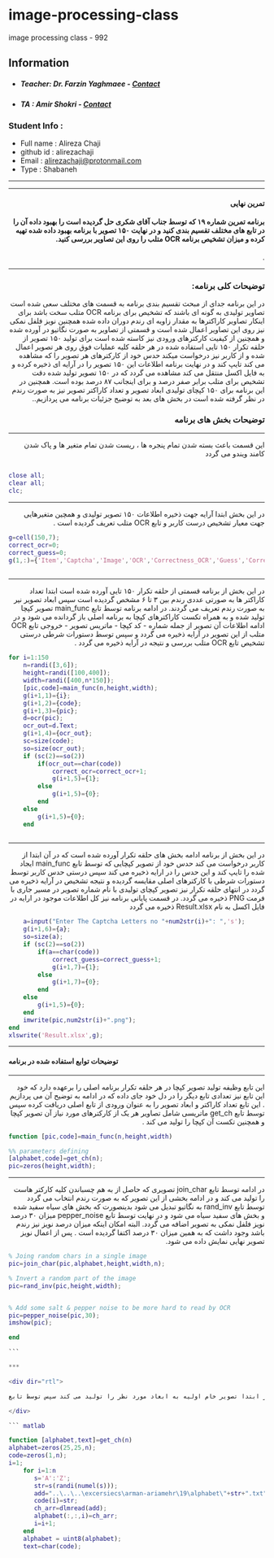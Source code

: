 # image-processing-class
image processing class - 992

## Information
* ##### Teacher: Dr. Farzin Yaghmaee - [Contact](mailto:f_yaghmaee@semnan.ac.ir)
* ##### TA : Amir Shokri - [Contact](mailto:amirshokri@semnan.ac.ir)

### Student Info :
* Full name : Alireza Chaji
* github id : alirezachaji
* Email : alirezachaji@protonmail.com
* Type : Shabaneh
***
***

<div dir="rtl">
 
#### تمرین نهایی
#### برنامه تمرین شماره ۱۹ که توسط جناب آقای شکری حل گردیده است را بهبود داده آن را در تابع های مختلف تقسیم بندی کنید و در نهایت ۱۵۰ تصویر با برنامه بهبود داده شده تهیه کرده و میزان تشخیص برنامه OCR متلب را روی این تصاویر بررسی کنید.
. <br />
***
### توضیحات کلی برنامه:
در این برنامه جدای از مبحث تقسیم بندی برنامه به قسمت های مختلف سعی شده است تصاویر تولیدی به گونه ای باشند که تشخیص برای برنامه OCR متلب سخت باشد برای اینکار تصاویر کاراکترها به مقدار زاویه ای رندم دوران داده شده همچنین نویز فلفل نمکی نیز روی این تصاویر اعمال شده است و قسمتی از تصاویر به صورت نگاتیو در آورده شده و همچنین از کیفیت کارکترهای ورودی نیز کاسته شده است
برای تولید ۱۵۰ تصویر از حلقه تکرار ۱۵۰ تایی استفاده شده در هر حلقه کلیه عملیات فوق روی هر تصویر اعمال شده و از کاربر نیز درخواست میکند حدس خود از کارکترهای هر تصویر را که مشاهده می کند تایپ کند و در نهایت برنامه اطلاعات این ۱۵۰ تصویر را در آرایه ای ذخیره کرده و به فایل اکسل منتقل می کند مشاهده می گردد که در ۱۵۰ تصویر تولید شده دقت تشخیص برای متلب برابر صفر درصد و برای اینجانب ۸۷ درصد بوده است. همچنین در این برنامه برای ۱۵۰ کپچای تولیدی ابعاد تصویر و تعداد کاراکتر تصویر نیز به صورت رندم  در نظر گرفته شده است در بخش های بعد به توضیح جزئیات برنامه می پردازیم..
 
### توضیحات بخش های برنامه
***

 این قسمت باعث بسته شدن تمام پنجره ها ، ریست شدن تمام متغیر ها و پاک شدن کامند ویندو می گردد <br />
</div>

``` matlab

close all;         
clear all;         
clc;    

```
***
<div dir="rtl">

در این بخش ابتدا آرایه جهت ذخیره اطلاعات ۱۵۰ تصویر تولیدی و همچین متغیرهایی جهت معیار تشخیص درست کاربر و تابع OCR متلب تعریف گردیده است .

</div>

``` matlab
g=cell(150,7);
correct_ocr=0;
correct_guess=0;
g(1,:)={'Item','Captcha','Image','OCR','Correctness_OCR','Guess','Correctness_guess'};
 
```

***
<div dir="rtl">

در این بخش از برنامه قسمتی از حلقه تکرار ۱۵۰ تایی آورده شده است ابتدا تعداد کاراکتر ها به صورتی عددی رندم بین ۳ تا ۶ مشخص گردیده است سپس ابعاد تصویر نیر به صورت رندم تعریف می گردند. در ادامه برنامه توسط تابع main_func تصویر کپچا تولید شده و به همراه تکست کاراکترهای کپچا به برنامه اصلی باز گردانده می شود و در ادامه اطلاعات آن تصویر از جمله شماره - کد کپچا - ماتریس تصویر - خروجی تابع OCR متلب از این تصویر در آرایه ذخیره می گردد و سپس توسط دستورات شرطی درستی تشخیص تابع OCR متلب بررسی و نتیجه در آرایه ذخیره می گردد .

</div>

``` matlab
for i=1:150
    n=randi([3,6]);
    height=randi([100,400]);
    width=randi([400,n*150]);
    [pic,code]=main_func(n,height,width);
    g(i+1,1)={i};
    g(i+1,2)={code};
    g(i+1,3)={pic};
    d=ocr(pic);
    ocr_out=d.Text;
    g(i+1,4)={ocr_out};
    sc=size(code);
    so=size(ocr_out);
    if (sc(2)==so(2))
        if(ocr_out==char(code))
            correct_ocr=correct_ocr+1;
            g(i+1,5)={1};
        else
            g(i+1,5)={0};
        end  
    else
        g(i+1,5)={0};
    end
 
```

***
<div dir="rtl">

در این بخش از برنامه ادامه بخش های حلقه تکرار آورده شده است که در آن ابتدا از کاربر درخواست می کند حدس خود از تصویر کپچایی که توسط تابع main_func ایجاد شده را تایپ کند و این حدس را در ارایه ذخیره می کند سپس درستی حدس کاربر توسط دستورات شرطی با کارکترهای اصلی مقایسه گردیده و نتیجه تشخیص در آرایه ذخیره می گردد در انتهای حلقه تکرار نیز تصویر کپچای تولیدی با نام شماره تصویر در مسیر جاری با فرمت PNG ذخیره می گردد. در قسمت پایانی برنامه نیز کل اطلاعات موجود در ارایه در فایل اکسل به نام Result.xlsx ذخیره می گردد
</div>

``` matlab
    a=input("Enter The Captcha Letters no "+num2str(i)+": ",'s');
    g(i+1,6)={a};
    so=size(a);
    if (sc(2)==so(2))
        if(a==char(code))
            correct_guess=correct_guess+1;
            g(i+1,7)={1};
        else
            g(i+1,7)={0};
        end  
    else
        g(i+1,5)={0};
    end
    imwrite(pic,num2str(i)+".png");
end 
xlswrite('Result.xlsx',g);
```
***
#### توضیحات توابع استفاده شده در برنامه
***
<div dir="rtl">
این تابع وظیفه تولید تصویر کپچا در هر حلقه تکرار برنامه اصلی را برعهده دارد که خود این تابع نیز تعدادی تابع دیگر را در دل خود جای داده که در ادامه به توضیح آن می پردازیم . این تابع تعداد کاراکتر و ابعاد تصویر را به عنوان ورودی از تابع اصلی دریافت کرده  سپس توسط تابع get_ch ماتریسی شامل تصاویر هر یک از کارکترهای مورد نیاز آن تصویر کپچا و همچنین تکست آن کپچا را تولید می کند .

</div>

``` matlab
function [pic,code]=main_func(n,height,width)

%% parameters defining
[alphabet,code]=get_ch(n);
pic=zeros(height,width);
```
***


<div dir="rtl">
 
در ادامه توسط تابع join_char تصویری که حاصل از به هم چسباندن کلیه کارکتر هاست را تولید می کند و در ادامه بخشی از این تصویر که به صورت رندم انتخاب می گردد   توسط تابع rand_inv به نگاتیو تبدیل می شود بدینصورت که بخش های سیاه سفید شده و بخش های سفید سیاه می شود و در نهایت توسط تابع pepper_noise  میزان ۳۰ درصد نویز فلفل نمکی به تصویر اضافه می گردد. البته امکان اینکه میزان درصد نویز نیز رندم باشد وجود داشت که به همین میزان ۳۰ درصد اکتفا گردیده است . پس از اعمال نویز تصویر نهایی نمایش داده می شود. 

</div>


``` matlab
% Joing random chars in a single image
pic=join_char(pic,alphabet,height,width,n);

% Invert a random part of the image
pic=rand_inv(pic,height,width);


% Add some salt & pepper noise to be more hard to read by OCR
pic=pepper_noise(pic,30);
imshow(pic);

end

‍‍‍‍```

***

<div dir="rtl">

این تابع وظیفه تولید تصویر کپچا در هر حلقه تکرار برنامه اصلی را برعهده دارد که خود این تابع نیز تعدادی تابع دیگر را در دل خود جای داده که در ادامه به توضیح آن می پردازیم . این تابع تعداد کاراکتر و ابعاد تصویر را به عنوان ورودی از تابع اصلی دریافت کرده و در ابتدا تصویر خام اولیه به ابعاد مورد نظر را تولید می کند سپس توسط تابع get_ch ماتریسی شامل تصاویر هر یک از کارکترهای مورد نیاز آن تصویر کپچا و همچنین تکست آن کپچا را تولید می کند .

</div>

``` matlab

function [alphabet,text]=get_ch(n)
alphabet=zeros(25,25,n);
code=zeros(1,n);
i=1;
    for i=1:n
       s='A':'Z';
       str=s(randi(numel(s))); 
       add="..\..\..\excersiecs\arman-ariamehr\19\alphabet\"+str+".txt";
       code(i)=str;
       ch_arr=dlmread(add);
       alphabet(:,:,i)=ch_arr; 
       i=i+1;
    end  
    alphabet = uint8(alphabet);
    text=char(code);
    

```

